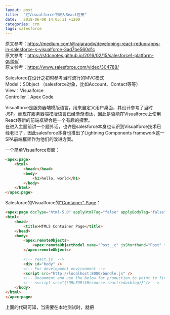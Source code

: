```yaml
---
layout: post
title:  "在Visualforce中嵌入React应用"
date:   2018-06-08 14:05:11 +1200
categories: crm
tags: salesforce
---
```

原文参考：https://medium.com/@rajaraodv/developing-react-redux-apps-in-salesforce-s-visualforce-3ad7be560d1c  
原文参考：https://sfdcnotes.github.io/2016/02/15/salesforce1-platform-guide/  
原文参考：https://www.salesforce.com/video/304788/  

Salesforce在设计之初时参考当时流行的MVC模式  
Model：SObject （salesforce对象，比如Account、Contact等等）  
View：Visualforce  
Controller：Apex Code  

Visualforce是服务器端模版语言，用来自定义用户桌面，其设计参考了当时JSP。而现在服务器端模版语言已经渐渐淘汰，因此是否能在Visualforce上使用React等新的前端框架会是一个有趣的探索。  
在进入主题前讲一个题外话，也许是salesforce本身也认识到Visualforce技术已经老旧了，因此salesforce本身也推出了Lightning Components framework这一SPA前端框架作为他们的改进方案。  

一个简单Visualforce页面：
```html
<apex:page>
    <html>
        <head></head>
        <body>
            <h1>hello, world</h1>
        </body>
    </html>
</apex:page>
```

Salesforce的Visualforce的["Container" Page](https://developer.salesforce.com/docs/atlas.en-us.214.0.pages.meta/pages/pages_html_container_page.htm)：
```html
<apex:page docType="html-5.0" applyHtmlTag="false" applyBodyTag="false" showHeader="false" sidebar="false" standardStylesheets="false" title="Container Page">
<html>
    <head>
        <title>HTML5 Container Page</title>
    </head>
    <body>
        <apex:remoteObjects>
            <apex:remoteObjectModel name="Post__c" jsShorthand="Post" fields="Id, Name, Categories__c, Content__c" />
        </apex:remoteObjects>
    
        <!-- react.js  -->
        <div id="body" />
        <!-- For development environment -->
        <script src="http://localhost:8080/bundle.js" />
        <!-- Uncomment and use the below for production to point to final static resource "reactreduxblog"(bundle.js) -->
        <!-- <script src="{!URLFOR($Resource.reactreduxblog)}"/> -->
    </body>
</html>
</apex:page>
```

上面的代码可知，当需要在本地测试时，就把<script src="http://localhost:8080/bundle.js"/>的注释去掉并注释掉<script src="{!URLFOR($Resource.reactreduxblog)}"/>即可。每次本地改动代码后，react server（webpack和express.js）会重编译并生成新的bundle.js，刷新你的salesforce app页面即可看到更新。  

如果你的React应用需要Ajax请求动作，则要使用[Visualforce Remote Objects](https://developer.salesforce.com/docs/atlas.en-us.pages.meta/pages/pages_remote_objects_example_simple.htm)，即上面的```<apex:remoteObjects>...</apex:remoteObjects>```  


未完待续...

